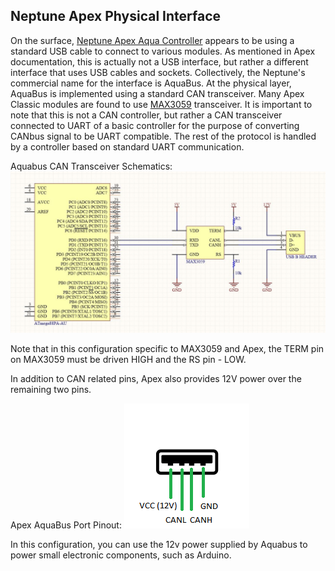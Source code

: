 ## Neptune Apex Physical Interface

On the surface, [Neptune Apex Aqua Controller](https://www.neptunesystems.com/) appears to be using a standard USB cable to connect to various modules. As mentioned in Apex documentation, this is actually not a USB interface, but rather a different interface that uses USB cables and sockets. Collectively, the Neptune's commercial name for the interface is AquaBus. 
At the physical layer, AquaBus is implemented using a standard CAN transceiver. Many Apex Classic modules are found to use [MAX3059](https://datasheets.maximintegrated.com/en/ds/MAX3058-MAX3059.pdf) transceiver. It is important to note that this is not a CAN controller, but rather a CAN transceiver connected to UART of a basic controller for the purpose of converting CANbus signal to be UART compatible. The rest of the protocol is handled by a controller based on standard UART communication.

Aquabus CAN Transceiver Schematics:
![Example 1. Aquabus CAN Transceiver Schematics](https://github.com/Stonyx/AquaBusLib/raw/master/docs/AquaBusSchematic1.JPG)

Note that in this configuration specific to MAX3059 and Apex, the TERM pin on MAX3059 must be driven HIGH and the RS pin - LOW.

In addition to CAN related pins, Apex also provides 12V power over the remaining two pins.

Apex AquaBus Port Pinout:
![Example 2. Aquabus Port Pinout](https://github.com/Stonyx/AquaBusLib/raw/master/docs/USB_Socket%20Pinout.png)

In this configuration, you can use the 12v power supplied by Aquabus to power small electronic components, such as Arduino.
